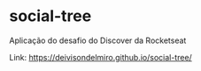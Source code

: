 # social-tree

Aplicação do desafio do Discover da Rocketseat

Link: <https://deivisondelmiro.github.io/social-tree/>
